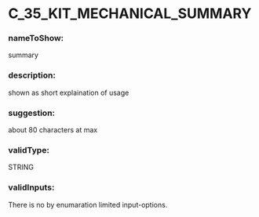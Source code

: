 

# C_35_KIT_MECHANICAL_SUMMARY



  


### nameToShow:
  
summary  


### description:
  
shown as short explaination of usage  


### suggestion:
  
about 80 characters at max  


### validType:
  
STRING  


### validInputs:
  
There is no by enumaration limited input-options.

